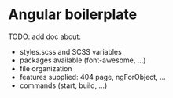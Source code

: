 # Angular boilerplate

TODO: add doc about:
* styles.scss and SCSS variables
* packages available (font-awesome, ...)
* file organization
* features supplied: 404 page, ngForObject, ...
* commands (start, build, ...)
